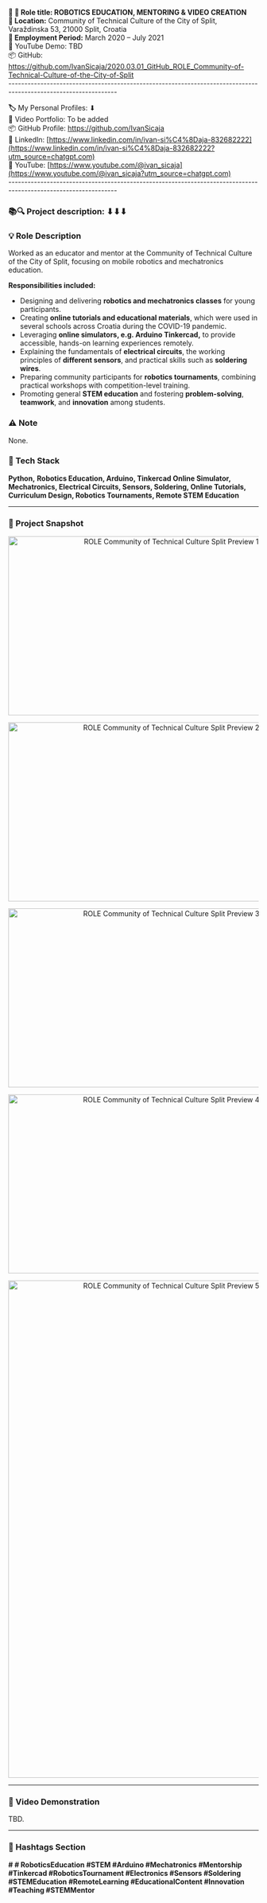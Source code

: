 **🧾 🎯 Role title: ROBOTICS EDUCATION, MENTORING & VIDEO CREATION  
📍 Location:** Community of Technical Culture of the City of Split, Varaždinska 53, 21000 Split, Croatia  
**📅 Employment Period:** March 2020 – July 2021  
🎥 YouTube Demo: TBD  
📦 GitHub: <https://github.com/IvanSicaja/2020.03.01_GitHub_ROLE_Community-of-Technical-Culture-of-the-City-of-Split>  
\----------------------------------------------------------------------------------------------------------------

**🏷️** My Personal Profiles: ⬇︎  
🎥 Video Portfolio: To be added  
📦 GitHub Profile: <https://github.com/IvanSicaja>  
🔗 LinkedIn: [https://www.linkedin.com/in/ivan-si%C4%8Daja-832682222](https://www.linkedin.com/in/ivan-si%C4%8Daja-832682222?utm_source=chatgpt.com)  
🎥 YouTube: [https://www.youtube.com/@ivan_sicaja](https://www.youtube.com/@ivan_sicaja?utm_source=chatgpt.com)  
\----------------------------------------------------------------------------------------------------------------

### 📚🔍 Project description: ⬇︎⬇︎⬇︎

### 💡 Role Description  

Worked as an educator and mentor at the Community of Technical Culture of the City of Split, focusing on mobile robotics and mechatronics education.

**Responsibilities included:**

- Designing and delivering **robotics and mechatronics classes** for young participants.
- Creating **online tutorials and educational materials**, which were used in several schools across Croatia during the COVID-19 pandemic.
- Leveraging **online simulators, e.g. Arduino Tinkercad,** to provide accessible, hands-on learning experiences remotely.
- Explaining the fundamentals of **electrical circuits**, the working principles of **different sensors**, and practical skills such as **soldering wires**.
- Preparing community participants for **robotics tournaments**, combining practical workshops with competition-level training.
- Promoting general **STEM education** and fostering **problem-solving**, **teamwork**, and **innovation** among students.

### ⚠️ Note  

None.

### 🔧 Tech Stack

**Python,** **Robotics Education, Arduino, Tinkercad Online Simulator, Mechatronics, Electrical Circuits, Sensors, Soldering, Online Tutorials, Curriculum Design, Robotics Tournaments, Remote STEM Education**

---

### 📸 Project Snapshot

<p align="center">
  <img src="https://github.com/IvanSicaja/2020.03.01_GitHub_ROLE_Community-of-Technical-Culture-of-the-City-of-Split/blob/main/publish/2.0_Thumbnail_5.png?raw=true" 
       alt="ROLE Community of Technical Culture Split Preview 1" 
       width="640" 
       height="360">
</p>

<p align="center">
  <img src="https://github.com/IvanSicaja/2020.03.01_GitHub_ROLE_Community-of-Technical-Culture-of-the-City-of-Split/blob/main/publish/2.0_Thumbnail_1.png?raw=true" 
       alt="ROLE Community of Technical Culture Split Preview 2" 
       width="640" 
       height="360">
</p>

<p align="center">
  <img src="https://github.com/IvanSicaja/2020.03.01_GitHub_ROLE_Community-of-Technical-Culture-of-the-City-of-Split/blob/main/publish/2.0_Thumbnail_2.png?raw=true" 
       alt="ROLE Community of Technical Culture Split Preview 3" 
       width="640" 
       height="360">
</p>

<p align="center">
  <img src="https://github.com/IvanSicaja/2020.03.01_GitHub_ROLE_Community-of-Technical-Culture-of-the-City-of-Split/blob/main/publish/2.0_Thumbnail_3.png?raw=true" 
       alt="ROLE Community of Technical Culture Split Preview 4" 
       width="640" 
       height="360">
</p>

<p align="center">
  <img src="https://github.com/IvanSicaja/2020.03.01_GitHub_ROLE_Community-of-Technical-Culture-of-the-City-of-Split/blob/main/publish/2.0_Thumbnail_4.png?raw=true" 
       alt="ROLE Community of Technical Culture Split Preview 5" 
       width="640" 
       height="1000">
</p>

---

### 🎥 Video Demonstration

TBD.

---


### 📣 Hashtags Section

**\# # RoboticsEducation #STEM #Arduino #Mechatronics #Mentorship #Tinkercad #RoboticsTournament #Electronics #Sensors #Soldering #STEMEducation #RemoteLearning #EducationalContent #Innovation #Teaching #STEMMentor**

